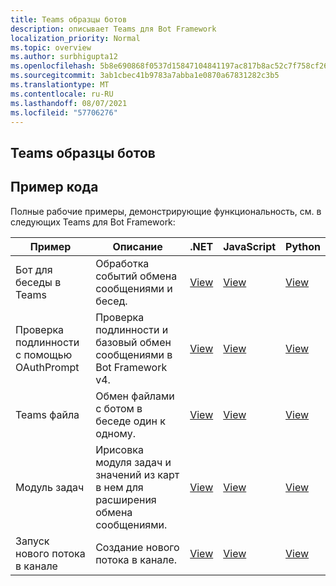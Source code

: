 ```yaml
---
title: Teams образцы ботов
description: описывает Teams для Bot Framework
localization_priority: Normal
ms.topic: overview
ms.author: surbhigupta12
ms.openlocfilehash: 5b8e690868f0537d15847104841197ac817b8ac52c7f758cf262bfecdefa0f1f
ms.sourcegitcommit: 3ab1cbec41b9783a7abba1e0870a67831282c3b5
ms.translationtype: MT
ms.contentlocale: ru-RU
ms.lasthandoff: 08/07/2021
ms.locfileid: "57706276"
---
```

## <a name="teams-bot-samples"></a>Teams образцы ботов

## <a name="code-sample"></a>Пример кода

Полные рабочие примеры, демонстрирующие функциональность, см. в следующих Teams для Bot Framework:

| **Пример** | **Описание** | **.NET** | **JavaScript** | **Python** |
|--------|------------- |---|---|---|
| Бот для беседы в Teams | Обработка событий обмена сообщениями и бесед. | [View](https://github.com/microsoft/BotBuilder-Samples/tree/master/samples/csharp_dotnetcore/57.teams-conversation-bot)| [View](https://github.com/microsoft/BotBuilder-Samples/tree/master/samples/javascript_nodejs/57.teams-conversation-bot)| [View](https://github.com/microsoft/BotBuilder-Samples/tree/master/samples/python/57.teams-conversation-bot) |
| Проверка подлинности с помощью OAuthPrompt| Проверка подлинности и базовый обмен сообщениями в Bot Framework v4. | [View](https://github.com/microsoft/BotBuilder-Samples/tree/master/samples/csharp_dotnetcore/46.teams-auth)| [View](https://github.com/microsoft/BotBuilder-Samples/tree/master/samples/javascript_nodejs/46.teams-auth)| [View](https://github.com/microsoft/BotBuilder-Samples/tree/master/samples/python/46.teams-auth) |
|Teams файла | Обмен файлами с ботом в беседе один к одному. | [View](https://github.com/microsoft/BotBuilder-Samples/tree/master/samples/csharp_dotnetcore/56.teams-file-upload) | [View](https://github.com/microsoft/BotBuilder-Samples/tree/master/samples/javascript_nodejs/56.teams-file-upload) | [View](https://github.com/microsoft/BotBuilder-Samples/tree/master/samples/python/56.teams-file-upload) |
| Модуль задач | Ирисовка модуля задач и значений из карт в нем для расширения обмена сообщениями. | [View](https://github.com/microsoft/BotBuilder-Samples/tree/main/samples/csharp_dotnetcore/54.teams-task-module) | [View](https://github.com/microsoft/BotBuilder-Samples/tree/main/samples/javascript_nodejs/54.teams-task-module) | [View](https://github.com/microsoft/BotBuilder-Samples/tree/main/samples/python/54.teams-task-module) |
| Запуск нового потока в канале | Создание нового потока в канале. | [View](https://github.com/microsoft/BotBuilder-Samples/tree/main/samples/csharp_dotnetcore/58.teams-start-new-thread-in-channel) | [View](https://github.com/microsoft/BotBuilder-Samples/tree/main/samples/javascript_nodejs/58.teams-start-new-thread-in-channel) | [View](https://github.com/microsoft/BotBuilder-Samples/tree/main/samples/python/58.teams-start-thread-in-channel) |
